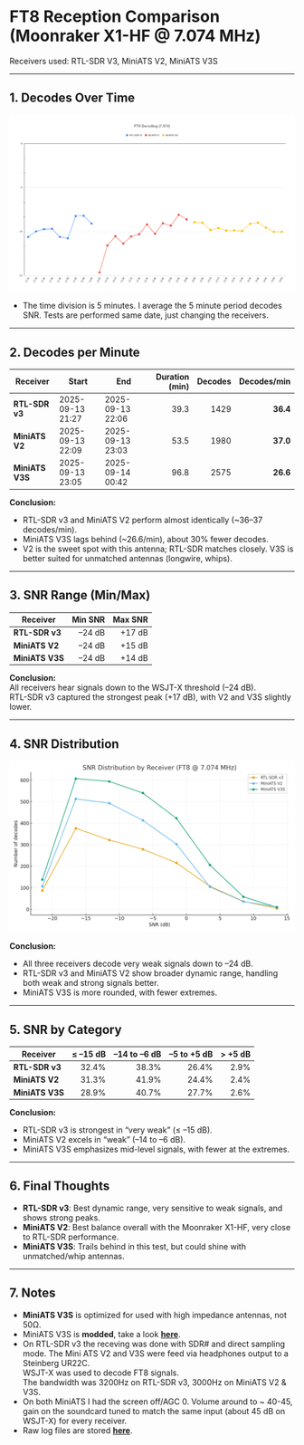 # FT8 Reception Comparison (Moonraker X1-HF @ 7.074 MHz)  
Receivers used: RTL-SDR V3, MiniATS V2, MiniATS V3S  

---

## 1. Decodes Over Time
![Decodes per 5min](images/snrper5min.png)
* The time division is 5 minutes. I average the 5 minute period decodes SNR. Tests are performed same date, just changing the receivers.

---

## 2. Decodes per Minute

| Receiver      | Start              | End                | Duration (min) | Decodes | Decodes/min |
|---------------|-------------------|-------------------|---------------:|--------:|-------------:|
| **RTL-SDR v3** | 2025-09-13 21:27 | 2025-09-13 22:06 | 39.3 | 1429 | **36.4** |
| **MiniATS V2** | 2025-09-13 22:09 | 2025-09-13 23:03 | 53.5 | 1980 | **37.0** |
| **MiniATS V3S**| 2025-09-13 23:05 | 2025-09-14 00:42 | 96.8 | 2575 | **26.6** |

**Conclusion:**  
- RTL-SDR v3 and MiniATS V2 perform almost identically (~36–37 decodes/min).  
- MiniATS V3S lags behind (~26.6/min), about 30% fewer decodes.  
- V2 is the sweet spot with this antenna; RTL-SDR matches closely. V3S is better suited for unmatched antennas (longwire, whips).

---

## 3. SNR Range (Min/Max)

| Receiver      | Min SNR | Max SNR |
|---------------|--------:|--------:|
| **RTL-SDR v3** | –24 dB  | +17 dB  |
| **MiniATS V2** | –24 dB  | +15 dB  |
| **MiniATS V3S**| –24 dB  | +14 dB  |

**Conclusion:**  
All receivers hear signals down to the WSJT-X threshold (–24 dB).  
RTL-SDR v3 captured the strongest peak (+17 dB), with V2 and V3S slightly lower.

---

## 4. SNR Distribution
![SNR distribution](images/snr_distribution.png)

**Conclusion:**  
- All three receivers decode very weak signals down to –24 dB.  
- RTL-SDR v3 and MiniATS V2 show broader dynamic range, handling both weak and strong signals better.  
- MiniATS V3S is more rounded, with fewer extremes.

---

## 5. SNR by Category

| Receiver      | ≤ –15 dB | –14 to –6 dB | –5 to +5 dB | > +5 dB |
|---------------|---------:|-------------:|------------:|--------:|
| **RTL-SDR v3** | 32.4% | 38.3% | 26.4% | 2.9% |
| **MiniATS V2** | 31.3% | 41.9% | 24.4% | 2.4% |
| **MiniATS V3S**| 28.9% | 40.7% | 27.7% | 2.6% |

**Conclusion:**  
- RTL-SDR v3 is strongest in “very weak” (≤ –15 dB).  
- MiniATS V2 excels in “weak” (–14 to –6 dB).  
- MiniATS V3S emphasizes mid-level signals, with fewer at the extremes.

---

## 6. Final Thoughts
- **RTL-SDR v3**: Best dynamic range, very sensitive to weak signals, and shows strong peaks.  
- **MiniATS V2**: Best balance overall with the Moonraker X1-HF, very close to RTL-SDR performance.  
- **MiniATS V3S**: Trails behind in this test, but could shine with unmatched/whip antennas.

---

## 7. Notes
- **MiniATS V3S** is optimized for used with high impedance antennas, not 50Ω.  
- MiniATS V3S is **modded**, take a look [**here**](../Amnvolt_V3S/JFET_Power_Supply_Mod/).  
- On RTL-SDR v3 the receving was done with SDR# and direct sampling mode. The Mini ATS V2 and V3S were feed via headphones output to a Steinberg UR22C.  
  WSJT-X was used to decode FT8 signals.  
  The bandwidth was 3200Hz on RTL-SDR v3, 3000Hz on MiniATS V2 & V3S.  
- On both MiniATS I had the screen off/AGC 0. Volume around to ~ 40-45, gain on the soundcard tuned to match the same input (about 45 dB on WSJT-X) for every receiver.
- Raw log files are stored [**here**](./logs/).

